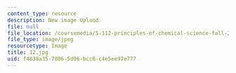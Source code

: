 ```yaml
---
content_type: resource
description: New image Uplaod
file: null
file_location: /coursemedia/5-112-principles-of-chemical-science-fall-2005/f4838a3578065d96bcc8c4e5ee97e777_12.jpg
file_type: image/jpeg
resourcetype: Image
title: 12.jpg
uid: f4838a35-7806-5d96-bcc8-c4e5ee97e777
---
```

